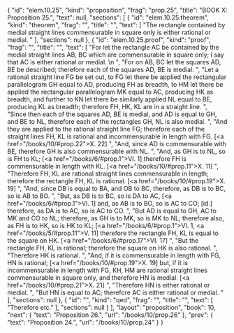 {
  "id": "elem.10.25",
  "kind": "proposition",
  "frag": "prop.25",
  "title": "BOOK X: Proposition 25.",
  "text": null,
  "sections": [
    {
      "id": "elem.10.25.theorem",
      "kind": "theorem",
      "frag": "",
      "title": "",
      "text": [
        "The rectangle contained by medial straight lines commensurable in square only is either rational or medial. "
      ],
      "sections": null
    },
    {
      "id": "elem.10.25.proof",
      "kind": "proof",
      "frag": "",
      "title": "",
      "text": [
        "For let the rectangle AC be contained by the medial straight lines AB, BC which are commensurable in square only; I say that AC is either rational or medial. \n      ",
        "For on AB, BC let the squares AD, BE be described; therefore each of the squares AD, BE is medial. ",
        "Let a rational straight line FG be set out, to FG let there be applied the rectangular parallelogram GH equal to AD, producing FH as breadth, to HM let there be applied the rectangular parallelogram MK equal to AC, producing HK as breadth, and further to KN let there be similarly applied NL equal to BE, producing KL as breadth; therefore FH, HK, KL are in a straight line. ",
        "Since then each of the squares AD, BE is medial, and AD is equal to GH, and BE to NL, therefore each of the rectangles GH, NL is also medial. ",
        "And they are applied to the rational straight line FG; therefore each of the straight lines FH, KL is rational and incommensurable in length with FG. [<a href=\"/books/10/#prop.22\">X. 22</a>] ",
        "And, since AD is commensurable with BE, therefore GH is also commensurable with NL. ",
        "And, as GH is to NL, so is FH to KL; [<a href=\"/books/6/#prop.1\">VI. 1</a>] therefore FH is commensurable in length with KL. [<a href=\"/books/10/#prop.11\">X. 11</a>] ",
        "Therefore FH, KL are rational straight lines commensurable in length; therefore the rectangle FH, KL is rational. [<a href=\"/books/10/#prop.19\">X. 19</a>] ",
        "And, since DB is equal to BA, and OB to BC, therefore, as DB is to BC, so is AB to BO. ",
        "But, as DB is to BC, so is DA to AC, [<a href=\"/books/6/#prop.1\">VI. 1</a>] and, as AB is to BO, so is AC to CO; [id.] therefore, as DA is to AC, so is AC to CO. ",
        "But AD is equal to GH, AC to MK and CO to NL; therefore, as GH is to MK, so is MK to NL; therefore also, as FH is to HK, so is HK to KL; [<a href=\"/books/6/#prop.1\">VI. 1</a>, <a href=\"/books/5/#prop.11\">V. 11</a>] therefore the rectangle FH, KL is equal to the square on HK. [<a href=\"/books/6/#prop.17\">VI. 17</a>] ",
        "But the rectangle FH, KL is rational; therefore the square on HK is also rational. ",
        "Therefore HK is rational. ",
        "And, if it is commensurable in length with FG, HN is rational; [<a href=\"/books/10/#prop.19\">X. 19</a>] but, if it is incommensurable in length with FG, KH, HM are rational straight lines commensurable in square only, and therefore HN is medial. [<a href=\"/books/10/#prop.21\">X. 21</a>] ",
        "Therefore HN is either rational or medial. ",
        "But HN is equal to AC; therefore AC is either rational or medial. "
      ],
      "sections": null
    },
    {
      "id": "",
      "kind": "qed",
      "frag": "",
      "title": "",
      "text": [
        "Therefore etc."
      ],
      "sections": null
    }
  ],
  "layout": "proposition",
  "book": 10,
  "next": {
    "text": "Proposition 26.",
    "url": "/books/10/prop.26"
  },
  "prev": {
    "text": "Proposition 24.",
    "url": "/books/10/prop.24"
  }
}
